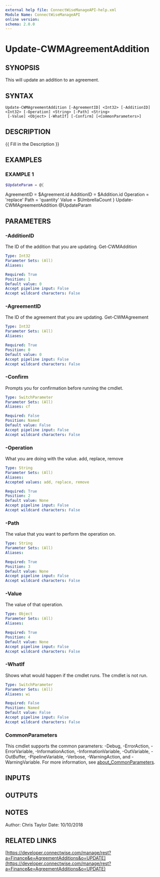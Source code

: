 ```yaml
---
external help file: ConnectWiseManageAPI-help.xml
Module Name: ConnectWiseManageAPI
online version:
schema: 2.0.0
---
```


# Update-CWMAgreementAddition

## SYNOPSIS
This will update an addition to an agreement.

## SYNTAX

```
Update-CWMAgreementAddition [-AgreementID] <Int32> [-AdditionID] <Int32> [-Operation] <String> [-Path] <String>
 [-Value] <Object> [-WhatIf] [-Confirm] [<CommonParameters>]
```

## DESCRIPTION
{{ Fill in the Description }}

## EXAMPLES

### EXAMPLE 1
```powershell
$UpdateParam = @{
```

AgreementID = $Agreement.id     AdditionID = $Addition.id     Operation = 'replace'     Path = 'quantity'     Value = $UmbrellaCount } Update-CWMAgreementAddition @UpdateParam

## PARAMETERS

### -AdditionID
The ID of the addition that you are updating.
Get-CWMAddition

```yaml
Type: Int32
Parameter Sets: (All)
Aliases:

Required: True
Position: 1
Default value: 0
Accept pipeline input: False
Accept wildcard characters: False
```

### -AgreementID
The ID of the agreement that you are updating.
Get-CWMAgreement

```yaml
Type: Int32
Parameter Sets: (All)
Aliases:

Required: True
Position: 0
Default value: 0
Accept pipeline input: False
Accept wildcard characters: False
```

### -Confirm
Prompts you for confirmation before running the cmdlet.

```yaml
Type: SwitchParameter
Parameter Sets: (All)
Aliases: cf

Required: False
Position: Named
Default value: False
Accept pipeline input: False
Accept wildcard characters: False
```

### -Operation
What you are doing with the value.
add, replace, remove

```yaml
Type: String
Parameter Sets: (All)
Aliases:
Accepted values: add, replace, remove

Required: True
Position: 2
Default value: None
Accept pipeline input: False
Accept wildcard characters: False
```

### -Path
The value that you want to perform the operation on.

```yaml
Type: String
Parameter Sets: (All)
Aliases:

Required: True
Position: 3
Default value: None
Accept pipeline input: False
Accept wildcard characters: False
```

### -Value
The value of that operation.

```yaml
Type: Object
Parameter Sets: (All)
Aliases:

Required: True
Position: 4
Default value: None
Accept pipeline input: False
Accept wildcard characters: False
```

### -WhatIf
Shows what would happen if the cmdlet runs.
The cmdlet is not run.

```yaml
Type: SwitchParameter
Parameter Sets: (All)
Aliases: wi

Required: False
Position: Named
Default value: False
Accept pipeline input: False
Accept wildcard characters: False
```

### CommonParameters
This cmdlet supports the common parameters: -Debug, -ErrorAction, -ErrorVariable, -InformationAction, -InformationVariable, -OutVariable, -OutBuffer, -PipelineVariable, -Verbose, -WarningAction, and -WarningVariable. For more information, see [about_CommonParameters](http://go.microsoft.com/fwlink/?LinkID=113216).

## INPUTS

## OUTPUTS

## NOTES
Author: Chris Taylor Date: 10/10/2018

## RELATED LINKS

[https://developer.connectwise.com/manage/rest?a=Finance&e=AgreementAdditions&o=UPDATE](https://developer.connectwise.com/manage/rest?a=Finance&e=AgreementAdditions&o=UPDATE)


